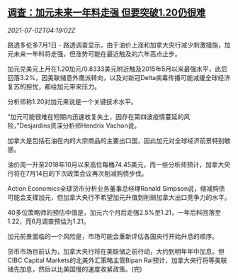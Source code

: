 <!--1625200263000-->
[调查：加元未来一年料走强 但要突破1.20仍很难](https://cn.reuters.com/article/poll-canada-dollar-fx-0702-idCNKCS2E80C9)
------

<div><i>2021-07-02T04:19:02Z</i></div><p>路透多伦多7月1日 - 路透调查显示，由于油价上涨和加拿大央行减少刺激措施，加元未来一年料将走强，但涨势可能在最近触及的六年高点止步。</p><p>加元兑美元上月在1.20加元/0.8333美元附近触及2015年5月以来最强水平，此后回落3.2%，因美联储意外鹰派转向，以及对新冠Delta病毒传播可能减缓全球经济复苏的担忧，都给加元带来压力。</p><p>分析师称1.20对加元来说是一个关键技术水平。</p><p>“加元可能很难在短期内迅速收复失土，因存在第四波疫情蔓延的风险，”Desjardins资深分析师Hendrix Vachon说。</p><p>加拿大是包括石油在内的大宗商品的主要出口国，因此加元对全球经济前景特别敏感。</p><p>油价周一升至2018年10月以来高位每桶74.45美元，而一些分析师预计，加拿大央行将在7月14日的下次政策会议再次削减购债步伐。</p><p>Action Economics全球货币分析业务董事总经理Ronald Simpson说，缩减购债可能会支撑加元，但加拿大央行不希望加元升值到削弱加拿大出口竞争力的水平。</p><p>40多位策略师的预估中值是，加元六个月后走强2.5%至1.21，一年后料回落至1.22，而6月调查预估为1.21。</p><p>加元前景面临的一个风险是，市场可能会重新评估各国央行开始升息的顺序。</p><p>货币市场目前认为，加拿大央行将在美联储之前行动，大约到明年年中加息。但CIBC Capital Markets的北美外汇策略主管Bipan Rai预计，加拿大央行将等美联储先加息，然后以比美国慢的速度收紧政策。(完)</p>
